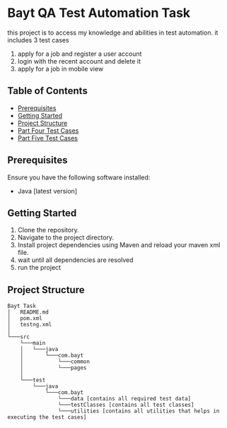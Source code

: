 # Bayt QA Test Automation Task

this project is to access my knowledge and abilities in test automation.
it includes 3 test cases
1. apply for a job and register a user account
2. login with the recent account and delete it
3. apply for a job in mobile view

## Table of Contents

- [Prerequisites](#prerequisites)
- [Getting Started](#getting-started)
- [Project Structure](#project-structure)
- [Part Four Test Cases](https://docs.google.com/spreadsheets/d/1ti1Yi7_q0PqHT8BHjYSh0joAA0WFgjBDzJPr_nG1GU4/edit?usp=sharing)
- [Part Five Test Cases](https://docs.google.com/spreadsheets/d/1DnuX8p15cWeyzFIZDOai6C4oOo9kkHL1Ac4UGeuBulQ/edit?usp=sharing)


## Prerequisites

Ensure you have the following software installed:

- Java [latest version]

## Getting Started

1. Clone the repository.
2. Navigate to the project directory.
3. Install project dependencies using Maven and reload your maven xml file.
4. wait until all dependencies are resolved
5. run the project

## Project Structure

```plaintext
Bayt Task
│   README.md
│   pom.xml
│   testng.xml
│
└───src
    └───main
    │   └───java
    │       └───com.bayt
    │           └───common
    │           └───pages
    │
    └───test
        └───java
            └───com.bayt
                └───data [contains all required test data]
                └───testClasses [contains all test classes]
                └───utilities [contains all utilities that helps in executing the test cases]
